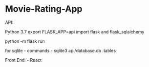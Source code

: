 # Movie-Rating-App


API:

Python 3.7
export FLASK_APP=api
import flask and flask_sqlalchemy

python -m flask run

for sqlite - commands - 
sqlite3 api/database.db
.tables


Front End: - React
